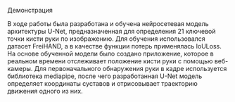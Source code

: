 Демонстрация


В ходе работы была разработана и обучена нейросетевая модель архитектуры U-Net, предназначенная для определения 21 ключевой точки кисти руки по изображению. Для обучения использовался датасет FreiHAND, а в качестве функции потерь применялась IoULoss. На основе обученной модели было создано приложение, которое в реальном времени отслеживает положение кисти руки с помощью веб-камеры. Для первоначального обнаружения руки в кадре используется библиотека mediapipe, после чего разработанная U-Net модель определяет координаты суставов и отрисовывает траекторию движения одного из них.
